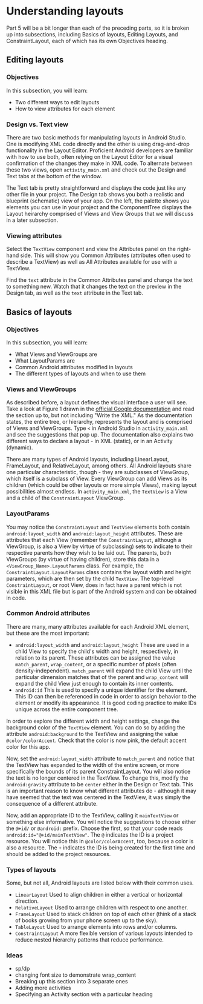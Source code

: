 # Understanding layouts

Part 5 will be a bit longer than each of the preceding parts, so it is broken up into subsections, including Basics of layouts, Editing Layouts, and ConstraintLayout, each of which has its own Objectives heading.

## Editing layouts

### Objectives
In this subsection, you will learn:
- Two different ways to edit layouts
- How to view attributes for each element

### Design vs. Text view
There are two basic methods for manipulating layouts in Android Studio. One is modifying XML code directly and the other is using drag-and-drop functionality in the Layout Editor. Proficient Android developers are familiar with how to use both, often relying on the Layout Editor for a visual confirmation of the changes they make in XML code. To alternate between these two views, open `activity_main.xml` and check out the Design and Text tabs at the bottom of the window.

The Text tab is pretty straightforward and displays the code just like any other file in your project. The Design tab shows you both a realistic and blueprint (schematic) view of your app. On the left, the palette shows you elements you can use in your project and the ComponentTree displays the Layout heirarchy comprised of Views and View Groups that we will discuss in a later subsection. 

### Viewing attributes
Select the `TextView` component and view the Attributes panel on the right-hand side. This will show you Common Attributes (attributes often used to describe a TextView) as well as All Attributes available for use with a TextView.

Find the `text` attribute in the Common Attributes panel and change the text to something new. Watch that it changes the text on the preview in the Design tab, as well as the `text` attribute in the Text tab.

## Basics of layouts

### Objectives
In this subsection, you will learn:
- What Views and ViewGroups are
- What LayoutParams are
- Common Android attributes modified in layouts
- The different types of layouts and when to use them

### Views and ViewGroups
As described before, a layout defines the visual interface a user will see. Take a look at Figure 1 drawn in the [official Google documentation](https://developer.android.com/guide/topics/ui/declaring-layout) and read the section up to, but not including "Write the XML." As the documentation states, the entire tree, or hierarchy, represents the layout and is comprised of Views and ViewGroups. Type `<` in Android Studio in `activity_main.xml` and see the suggestions that pop up. The documentation also explains two different ways to declare a layout - in XML (static), or in an Activity (dynamic).

There are many types of Android layouts, including LinearLayout, FrameLayout, and RelativeLayout, among others. All Android layouts share one particular characteristic, though - they are subclasses of ViewGroup, which itself is a subclass of View. Every ViewGroup can add Views as its children (which could be other layouts or more simple Views), making layout possibilities almost endless. In `activity_main.xml`, the `TextView` is a View and a child of the `ConstraintLayout` ViewGroup.

### LayoutParams
You may notice the `ConstraintLayout` and `TextView` elements both contain `android:layout_width` and `android:layout_height` attributes. These are attributes that each View (remember the `ConstraintLayout`, although a ViewGroup, is also a View by virtue of subclassing) sets to indicate to their respective parents how they wish to be laid out. The parents, both ViewGroups (by virtue of having children), store this data in a `<ViewGroup_Name>.LayoutParams` class. For example, the `ConstraintLayout.LayoutParams` class contains the layout width and height parameters, which are then set by the child `TextView`. The top-level `ConstraintLayout`, or root View, does in fact have a parent which is not visible in this XML file but is part of the Android system and can be obtained in code.

### Common Android attributes
There are many, many attributes available for each Android XML element, but these are the most important:
- `android:layout_width` and `android:layout_height` These are used in a child View to specify the child's width and height, respectively, in relation to its parent. These attributes can be assigned the value `match_parent`, `wrap_content`, or a specific number of pixels (often density-independent). `match_parent` will expand the child View until the particular dimension matches that of the parent and `wrap_content` will expand the child View just enough to contain its inner contents.
- `android:id` This is used to specify a unique identifier for the element. This ID can then be referenced in code in order to assign behavior to the element or modify its appearance. It is good coding practice to make IDs unique across the entire component tree.

In order to explore the different width and height settings, change the background color of the `TextView` element. You can do so by adding the attribute `android:background` to the TextView and assigning the value `@color/colorAccent`. Check that the color is now pink, the default accent color for this app.

Now, set the `android:layout_width` attribute to `match_parent` and notice that the TextView has expanded to the width of the entire screen, or more specifically the bounds of its parent ConstraintLayout. You will also notice the text is no longer centered in the TextView. To change this, modify the `android:gravity` attribute to be `center` either in the Design or Text tab. This is an important reason to know what different attributes do - although it may have seemed that the text was centered in the TextView, it was simply the consequence of a different attribute.

Now, add an appropriate ID to the TextView, calling it `mainTextView` or something else informative. You will notice the suggestions to choose either the `@+id/` or `@android:` prefix. Choose the first, so that your code reads `android:id="@+id/mainTextView"`. The `@` indicates the ID is a project resource. You will notice this in `@color/colorAccent`, too, because a color is also a resource. The `+` indicates the ID is being created for the first time and should be added to the project resources.

### Types of layouts
Some, but not all, Android layouts are listed below with their common uses.
- `LinearLayout` Used to align children in either a vertical or horizontal direction.
- `RelativeLayout` Used to arrange children with respect to one another.
- `FrameLayout` Used to stack children on top of each other (think of  a stack of books growing from your phone screen up to the sky).
- `TableLayout` Used to arrange elements into rows and/or columns.
- `ConstraintLayout` A more flexible version of various layouts intended to reduce nested hierarchy patterns that reduce performance.

### Ideas
- sp/dp 
- changing font size to demonstrate wrap\_content
- Breaking up this section into 3 separate ones
- Adding more activities
- Specifying an Activity section with a particular heading



